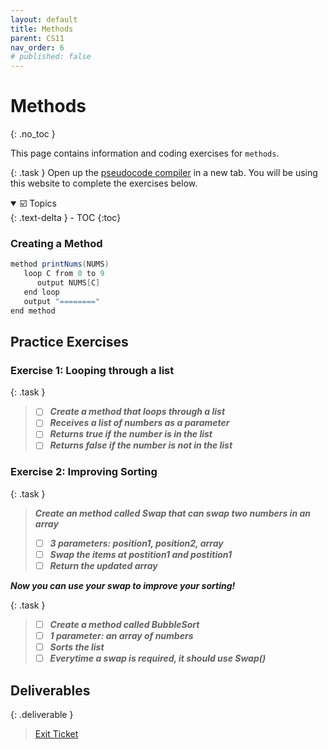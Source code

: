 ```yaml
---
layout: default
title: Methods 
parent: CS11
nav_order: 6
# published: false
---
```


# Methods
{: .no_toc }

This page contains information and coding exercises for `methods`.

{: .task }
Open up the [pseudocode compiler](http://ibcomp.fis.edu/pseudocode/pcode.html) in a new tab. You will be using this website to complete the exercises below.


<details open markdown="block">
  <summary>
    ☑️ Topics
  </summary>
  {: .text-delta }
- TOC
{:toc}
</details>

### Creating a Method
```java
method printNums(NUMS)
   loop C from 0 to 9
      output NUMS[C]
   end loop
   output "========"
end method
```


## Practice Exercises

### Exercise 1: Looping through a list

{: .task }
>  - [ ] ***Create a method that loops through a list***
>  - [ ] ***Receives a list of numbers as a parameter***
>  - [ ] ***Returns true if the number is in the list***  
>  - [ ] ***Returns false if the number is not in the list***  



### Exercise 2: Improving Sorting

{: .task } 
> ***Create an method called Swap that can swap two numbers in an array***
>  - [ ] ***3 parameters: position1, position2, array***
>  - [ ] ***Swap the items at postition1 and postition1***
>  - [ ] ***Return the updated array***

***Now you can use your swap to improve your sorting!***


{: .task }
>  - [ ] ***Create a method called BubbleSort***
>  - [ ] ***1 parameter: an array of numbers***
>  - [ ] ***Sorts the list***  
>  - [ ] ***Everytime a swap is required, it should use Swap()***  
>

## Deliverables

{: .deliverable }
>[Exit Ticket](https://docs.google.com/forms/d/e/1FAIpQLScgcYSCyOc-9A60yAu78deLLUhKunf9wPlE_D1hJHy12Hzq1Q/viewform?usp=sf_link)